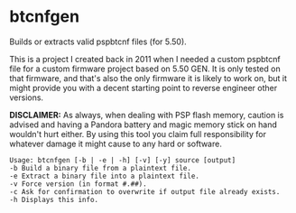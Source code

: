 # btcnfgen
Builds or extracts valid pspbtcnf files (for 5.50).

This is a project I created back in 2011 when I needed a custom pspbtcnf file for a custom firmware project based on 5.50 GEN. It is only tested on that firmware, and that's also the only firmware it is likely to work on, but it might provide you with a decent starting point to reverse engineer other versions.

**DISCLAIMER:** As always, when dealing with PSP flash memory, caution is advised and having a Pandora battery and magic memory stick on hand wouldn't hurt either. By using this tool you claim full responsibility for whatever damage it might cause to any hard or software.

```
Usage: btcnfgen [-b | -e | -h] [-v] [-y] source [output]
-b Build a binary file from a plaintext file.
-e Extract a binary file into a plaintext file.
-v Force version (in format #.##).
-c Ask for confirmation to overwrite if output file already exists.
-h Displays this info.
```

